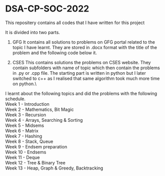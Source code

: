 # DSA-CP-SOC-2022
This repositery contains all codes that I have written for this project

It is divided into two parts. 
1)  GFG
  It contains all solutions to problems on GFG portal related to the topic I have learnt. They are stored in .docx format with the title of the problem and the following code below it.
  
2)  CSES
  This contains solutions the problems on CSES website. They contain subfolders with name of topic which then contain the problems in .py or .cpp file. The starting part is written in python but I later switched to c++ as I realised that same algorithm took much more time on python.\
  
  I learnt about the following topics and did the problems with the following schedule.\
  Week 1 - Introduction\
  Week 2 -  Mathematics, Bit Magic\
  Week 3 - Recursion\
  Week 4 - Arrays, Searching & Sorting\
  Week 5 - Midsems\
  Week 6 - Matrix\
  Week 7 - Hashing\
  Week 8 -  Stack, Queue\
  Week 9 - Endsem preparation\
  Week 10 - Endsems\
  Week 11 - Deque\
  Week 12 - Tree & Binary Tree\
  Week 13 - Heap, Graph & Greedy, Backtracking
 
